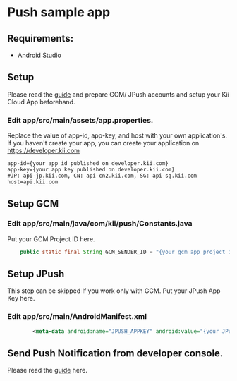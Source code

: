 # Push sample app

## Requirements:
* Android Studio

## Setup
Please read the [guide](http://docs.kii.com/en/guides/android/quickstart/adding-kii-push-notification-to-your-application/) and  prepare GCM/ JPush accounts and setup your Kii Cloud App beforehand.

### Edit app/src/main/assets/app.properties.
Replace the value of app-id, app-key, and host with your own application's.
If you haven't create your app, you can create your application on https://developer.kii.com

```
app-id={your app id published on developer.kii.com}
app-key={your app key published on developer.kii.com}
#JP: api-jp.kii.com, CN: api-cn2.kii.com, SG: api-sg.kii.com
host=api.kii.com
```

## Setup GCM
### Edit app/src/main/java/com/kii/push/Constants.java
Put your GCM Project ID here.

```java
    public static final String GCM_SENDER_ID = "{your gcm app project id published on Google developer console}";
```

## Setup JPush
This step can be skipped If you work only with GCM.
Put your JPush App Key here.

### Edit app/src/main/AndroidManifest.xml
```xml
        <meta-data android:name="JPUSH_APPKEY" android:value="{your JPush app key published on JPush developer console}" />
```

## Send Push Notification from developer console.
Please read the [guide](http://docs.kii.com/en/guides/android/managing-push-notification/direct-push/) here.
